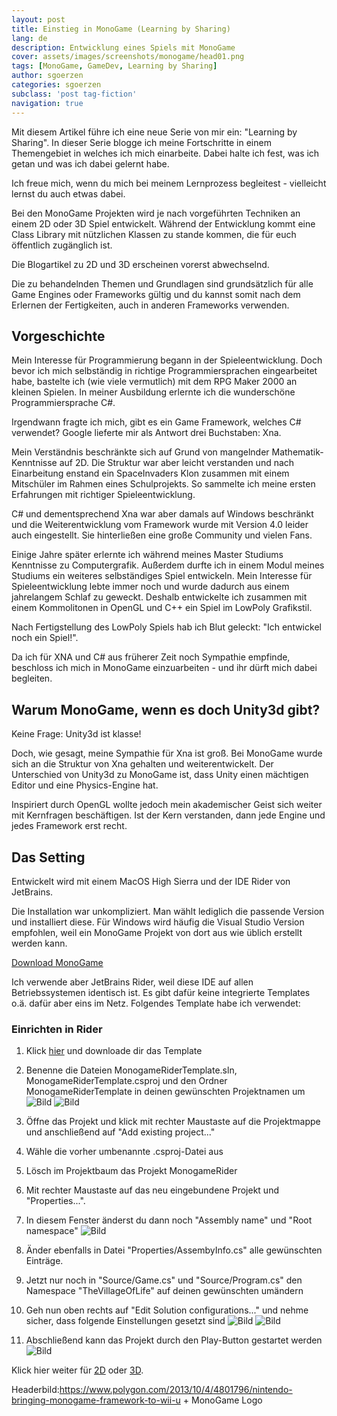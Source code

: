```yaml
---
layout: post
title: Einstieg in MonoGame (Learning by Sharing)
lang: de
description: Entwicklung eines Spiels mit MonoGame
cover: assets/images/screenshots/monogame/head01.png
tags: [MonoGame, GameDev, Learning by Sharing]
author: sgoerzen
categories: sgoerzen
subclass: 'post tag-fiction'
navigation: true
---
```

Mit diesem Artikel führe ich eine neue Serie von mir ein: "Learning by Sharing". In dieser Serie blogge ich meine Fortschritte in einem Themengebiet in welches ich mich einarbeite.
Dabei halte ich fest, was ich getan und was ich dabei gelernt habe.

Ich freue mich, wenn du mich bei meinem Lernprozess begleitest - vielleicht lernst du auch etwas dabei.

Bei den MonoGame Projekten wird je nach vorgeführten Techniken an einem 2D oder 3D Spiel entwickelt.
Während der Entwicklung kommt eine Class Library mit nützlichen Klassen zu stande kommen, die für euch öffentlich zugänglich ist.

Die Blogartikel zu 2D und 3D erscheinen vorerst abwechselnd.

Die zu behandelnden Themen und Grundlagen sind grundsätzlich für alle Game Engines oder Frameworks gültig und du kannst somit nach dem Erlernen der Fertigkeiten, auch in anderen Frameworks verwenden.

## Vorgeschichte
Mein Interesse für Programmierung begann in der Spieleentwicklung. Doch bevor ich mich selbständig in richtige Programmiersprachen eingearbeitet habe,
bastelte ich (wie viele vermutlich) mit dem RPG Maker 2000 an kleinen Spielen.
In meiner Ausbildung erlernte ich die wunderschöne Programmiersprache C#.

Irgendwann fragte ich mich, gibt es ein Game Framework, welches C# verwendet? Google lieferte mir als Antwort drei Buchstaben: Xna.

Mein Verständnis beschränkte sich auf Grund von mangelnder Mathematik-Kenntnisse auf 2D. Die Struktur war aber leicht verstanden und nach Einarbeitung enstand ein SpaceInvaders Klon zusammen mit einem Mitschüler im Rahmen eines Schulprojekts.
So sammelte ich meine ersten Erfahrungen mit richtiger Spieleentwicklung. 

C# und dementsprechend Xna war aber damals auf Windows beschränkt und die Weiterentwicklung vom Framework wurde mit Version 4.0 leider auch eingestellt. Sie hinterließen eine große Community und vielen Fans.

Einige Jahre später erlernte ich während meines Master Studiums Kenntnisse zu Computergrafik. 
Außerdem durfte ich in einem Modul meines Studiums ein weiteres selbständiges Spiel entwickeln. Mein Interesse für Spieleentwicklung lebte immer noch und wurde dadurch aus einem jahrelangem Schlaf zu geweckt.
Deshalb entwickelte ich zusammen mit einem Kommolitonen in OpenGL und C++ ein Spiel im LowPoly Grafikstil.

Nach Fertigstellung des LowPoly Spiels hab ich Blut geleckt: "Ich entwickel noch ein Spiel!".

Da ich für XNA und C# aus früherer Zeit noch Sympathie empfinde, beschloss ich mich in MonoGame einzuarbeiten - und ihr dürft mich dabei begleiten.

## Warum MonoGame, wenn es doch Unity3d gibt?
Keine Frage: Unity3d ist klasse!

Doch, wie gesagt, meine Sympathie für Xna ist groß. Bei MonoGame wurde sich an die Struktur von Xna gehalten und weiterentwickelt.
Der Unterschied von Unity3d zu MonoGame ist, dass Unity einen mächtigen Editor und eine Physics-Engine hat.

Inspiriert durch OpenGL wollte jedoch mein akademischer Geist sich weiter mit Kernfragen beschäftigen. Ist der Kern verstanden, dann jede Engine und jedes Framework erst recht.

## Das Setting
Entwickelt wird mit einem MacOS High Sierra und der IDE Rider von JetBrains.

Die Installation war unkompliziert. Man wählt lediglich  die passende Version und installiert diese.
Für Windows wird häufig die Visual Studio Version empfohlen, weil ein MonoGame Projekt von dort aus wie üblich erstellt werden kann.

[Download MonoGame](http://community.monogame.net/t/monogame-3-7-1-release/11173)

Ich verwende aber JetBrains Rider, weil diese IDE auf allen Betriebssystemen identisch ist. Es gibt dafür keine integrierte Templates o.ä. dafür aber eins im Netz. Folgendes Template habe ich verwendet:

### Einrichten in Rider

1. Klick [hier](https://github.com/Limeoats/Monogame-Rider-Template) und downloade dir das Template 

2. Benenne die Dateien MonogameRiderTemplate.sln, MonogameRiderTemplate.csproj und den Ordner MonogameRiderTemplate in deinen gewünschten Projektnamen um ![Bild](/assets/images/screenshots/monogame/01.png "Old Names") ![Bild](/assets/images/screenshots/monogame/02.png "New names")
3. Öffne das Projekt und klick mit rechter Maustaste auf die Projektmappe und anschließend auf "Add existing project..."
4. Wähle die vorher umbenannte .csproj-Datei aus
5. Lösch im Projektbaum das Projekt MonogameRider
6. Mit rechter Maustaste auf das neu eingebundene Projekt und "Properties...".
7. In diesem Fenster änderst du dann noch "Assembly name" und "Root namespace" ![Bild](/assets/images/screenshots/monogame/03.png "Project properties")
8. Änder ebenfalls in Datei "Properties/AssembyInfo.cs" alle gewünschten Einträge.
9. Jetzt nur noch in "Source/Game.cs" und "Source/Program.cs" den Namespace "TheVillageOfLife" auf deinen gewünschten umändern
10. Geh nun oben rechts auf "Edit Solution configurations..." und nehme sicher, dass folgende Einstellungen gesetzt sind ![Bild](/assets/images/screenshots/monogame/04.png "Project configuration 1") ![Bild](/assets/images/screenshots/monogame/05.png "Project configuration 2") 
11. Abschließend kann das Projekt durch den Play-Button gestartet werden ![Bild](/assets/images/screenshots/monogame/06.png "Game Window")

Klick hier weiter für [2D](digitalriding.de) oder [3D](digitalriding.de).

Headerbild:https://www.polygon.com/2013/10/4/4801796/nintendo-bringing-monogame-framework-to-wii-u + MonoGame Logo